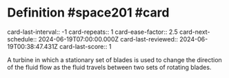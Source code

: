 # Definition #space201 #card
card-last-interval:: -1
card-repeats:: 1
card-ease-factor:: 2.5
card-next-schedule:: 2024-06-19T07:00:00.000Z
card-last-reviewed:: 2024-06-19T00:38:47.431Z
card-last-score:: 1

A turbine in which a stationary set of blades is used to change the
direction of the fluid flow as the fluid travels between two sets of
rotating blades.